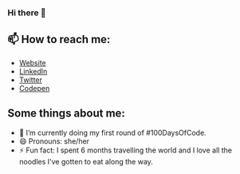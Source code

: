### Hi there 👋

## 📫 How to reach me: 
- [Website](www.sharonsmlee.com)
- [LinkedIn](https://www.linkedin.com/in/sharonl1/)
- [Twitter](https://twitter.com/sharonsmlee)
- [Codepen](https://codepen.io/essleeung)

## Some things about me: 
- 🌱 I’m currently doing my first round of #100DaysOfCode.
- 😄 Pronouns: she/her
- ⚡ Fun fact: I spent 6 months travelling the world and I love all the noodles I've gotten to eat along the way. 

